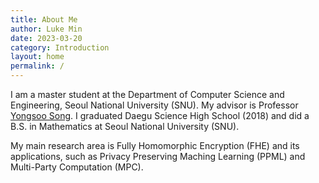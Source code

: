 ```yaml
---
title: About Me
author: Luke Min
date: 2023-03-20
category: Introduction
layout: home
permalink: /
---
```


I am a master student at the Department of Computer Science and Engineering, Seoul National University (SNU). My advisor is Professor [Yongsoo Song]. I graduated Daegu Science High School (2018) and did a B.S. in Mathematics at Seoul National University (SNU).

My main research area is Fully Homomorphic Encryption (FHE) and its applications, such as Privacy Preserving Maching Learning (PPML) and Multi-Party Computation (MPC). 

[Yongsoo Song]: https://yongsoosong.github.io